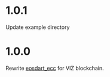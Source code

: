 # 1.0.1

Update example directory

# 1.0.0

Rewrite [eosdart_ecc](https://github.com/primes-network/eosdart_ecc) for VIZ blockchain.